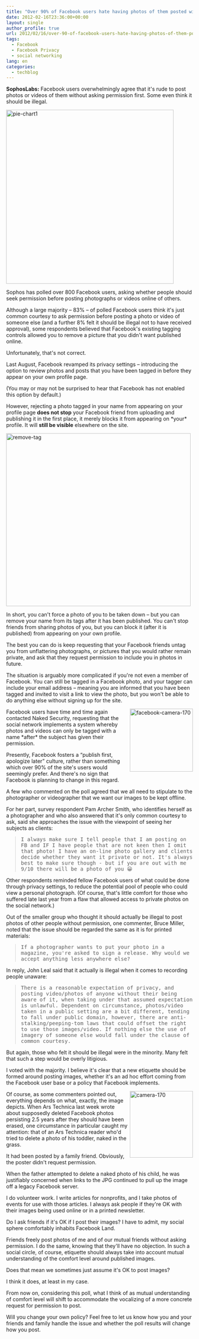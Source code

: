 ```yaml
---
title: "Over 90% of Facebook users hate having photos of them posted without approval"
date: 2012-02-16T23:36:00+00:00
layout: single
author_profile: true
url: 2012/02/16/over-90-of-facebook-users-hate-having-photos-of-them-posted-without-approval/
tags:
  - Facebook
  - Facebook Privacy
  - social networking
lang: en
categories: 
  - techblog
---
```

**SophosLabs:** Facebook users overwhelmingly agree that it's rude to post photos or videos of them without asking permission first. Some even think it should be illegal. 

[<img title="pie-chart1" border="0" alt="pie-chart1" src="http://lh6.ggpht.com/-BTJ3F13yl98/Tz2LoFnAe_I/AAAAAAAAE0s/Xa5XK0wRfKE/pie-chart1_thumb%25255B9%25255D.jpg?imgmax=800" width="452" height="470" />](http://lh6.ggpht.com/-pU5cfuRk90c/Tz2LkWpbX1I/AAAAAAAAE0k/XcyjHhUzRWY/s1600-h/pie-chart1%25255B7%25255D.jpg) 

Sophos has polled over 800 Facebook users, asking whether people should seek permission before posting photographs or videos online of others. 

Although a large majority – 83% – of polled Facebook users think it's just common courtesy to ask permission before posting a photo or video of someone else (and a further 8% felt it should be illegal not to have received approval), some respondents believed that Facebook's existing tagging controls allowed you to remove a picture that you didn't want published online. 

Unfortunately, that's not correct. 

Last August, Facebook revamped its privacy settings – introducing the option to review photos and posts that you have been tagged in before they appear on your own profile page. 

(You may or may not be surprised to hear that Facebook has not enabled this option by default.) 

However, rejecting a photo tagged in your name from appearing on your profile page **does not stop** your Facebook friend from uploading and publishing it in the first place, it merely blocks it from appearing on \*your\* profile. It will **still be visible** elsewhere on the site. 

[<img title="remove-tag" border="0" alt="remove-tag" src="http://lh5.ggpht.com/-GqxgK4DXXjA/Tz2LvdHSvII/AAAAAAAAE08/VRoN3il3R2c/remove-tag_thumb%25255B2%25255D.jpg?imgmax=800" width="498" height="467" />](http://lh6.ggpht.com/-2TIpEE9iAfY/Tz2LrvyyobI/AAAAAAAAE00/BrXhVx-7XiE/s1600-h/remove-tag%25255B4%25255D.jpg) 

In short, you can't force a photo of you to be taken down – but you can remove your name from its tags after it has been published. You can't stop friends from sharing photos of you, but you can block it (after it is published) from appearing on your own profile. 

The best you can do is keep requesting that your Facebook friends untag you from unflattering photographs, or pictures that you would rather remain private, and ask that they request permission to include you in photos in future. 

The situation is arguably more complicated if you're not even a member of Facebook. You can still be tagged in a Facebook photo, and your tagger can include your email address – meaning you are informed that you have been tagged and invited to visit a link to view the photo, but you won't be able to do anything else without signing up for the site. 

[<img title="facebook-camera-170" border="0" alt="facebook-camera-170" align="right" src="http://lh5.ggpht.com/-qfI6bnUf2zY/Tz2L2MXfwII/AAAAAAAAE1M/DTdeLtohouQ/facebook-camera-170_thumb%25255B1%25255D.jpg?imgmax=800" width="170" height="170" />](http://lh6.ggpht.com/-4w6GgupbCJ0/Tz2LzAxc5QI/AAAAAAAAE1E/BNeQhio-VS8/s1600-h/facebook-camera-170%25255B3%25255D.jpg)Facebook users have time and time again contacted Naked Security, requesting that the social network implements a system whereby photos and videos can only be tagged with a name \*after\* the subject has given their permission. 

Presently, Facebook fosters a “publish first, apologize later” culture, rather than something which over 90% of the site's users would seemingly prefer. And there's no sign that Facebook is planning to change in this regard. 

A few who commented on the poll agreed that we all need to stipulate to the photographer or videographer that we want our images to be kept offline. 

For her part, survey respondent Pam Archer Smith, who identifies herself as a photographer and who also answered that it's only common courtesy to ask, said she approaches the issue with the viewpoint of seeing her subjects as clients: 

> <tt>I always make sure I tell people that I am posting on FB and IF I have people that are not keen then I omit that photo! I have an on-line photo gallery and clients decide whether they want it private or not. It's always best to make sure though - but if you are out with me 9/10 there will be a photo of you 😀</tt>

<tt></tt> 

<tt></tt> 

Other respondents reminded fellow Facebook users of what could be done through privacy settings, to reduce the potential pool of people who could view a personal photograph. (Of course, that's little comfort for those who suffered late last year from a flaw that allowed access to private photos on the social network.) 

Out of the smaller group who thought it should actually be illegal to post photos of other people without permission, one commenter, Bruce Miller, noted that the issue should be regarded the same as it is for printed materials: 

> <tt>If a photographer wants to put your photo in a magazine, you're asked to sign a release. Why would we accept anything less anywhere else?</tt>

<tt></tt> 

<tt></tt> 

In reply, John Leal said that it actually is illegal when it comes to recording people unaware: 

> <tt>There is a reasonable expectation of privacy, and posting video/photos of anyone without their being aware of it, when taking under that assumed expectation is unlawful. Dependent on circumstance, photos/video taken in a public setting are a bit different, tending to fall under public domain, however, there are anti-stalking/peeping-tom laws that could offset the right to use those images/video. If nothing else the use of imagery of someone else would fall under the clause of common courtesy.</tt>

<tt></tt> 

<tt></tt> 

But again, those who felt it should be illegal were in the minority. Many felt that such a step would be overly litigious. 

I voted with the majority. I believe it's clear that a new etiquette should be formed around posting images, whether it's an ad hoc effort coming from the Facebook user base or a policy that Facebook implements. 

[<img title="camera-170" border="0" alt="camera-170" align="right" src="http://lh4.ggpht.com/-oRrXEuoLMqQ/Tz2L7bDFnsI/AAAAAAAAE1c/JNu8C1NPUBw/camera-170_thumb%25255B1%25255D.jpg?imgmax=800" width="170" height="180" />](http://lh4.ggpht.com/-gp_lKyNbJaU/Tz2L4a7pyTI/AAAAAAAAE1U/OcukyyhAnz0/s1600-h/camera-170%25255B3%25255D.jpg)Of course, as some commenters pointed out, everything depends on what, exactly, the image depicts. When Ars Technica last week wrote about supposedly deleted Facebook photos persisting 2.5 years after they should have been erased, one circumstance in particular caught my attention: that of an Ars Technica reader who'd tried to delete a photo of his toddler, naked in the grass. 

It had been posted by a family friend. Obviously, the poster didn't request permission. 

When the father attempted to delete a naked photo of his child, he was justifiably concerned when links to the JPG continued to pull up the image off a legacy Facebook server. 

I do volunteer work. I write articles for nonprofits, and I take photos of events for use with those articles. I always ask people if they're OK with their images being used online or in a printed newsletter. 

Do I ask friends if it's OK if I post their images? I have to admit, my social sphere comfortably inhabits Facebook Land. 

Friends freely post photos of me and of our mutual friends without asking permission. I do the same, knowing that they'll have no objection. In such a social circle, of course, etiquette should always take into account mutual understanding of the comfort level around published images. 

Does that mean we sometimes just assume it's OK to post images? 

I think it does, at least in my case. 

From now on, considering this poll, what I think of as mutual understanding of comfort level will shift to accommodate the vocalizing of a more concrete request for permission to post. 

Will you change your own policy? Feel free to let us know how you and your friends and family handle the issue and whether the poll results will change how you post.